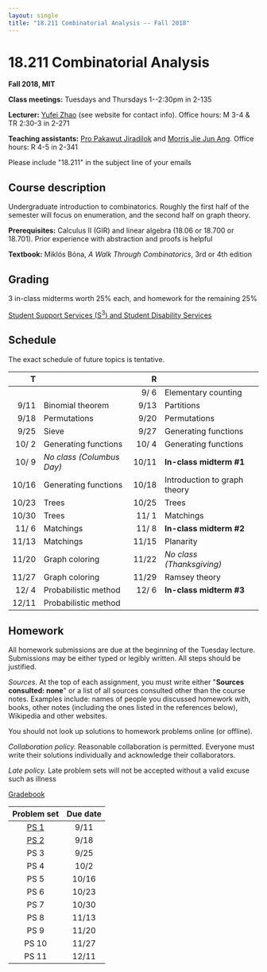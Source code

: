 ```yaml
---
layout: single
title: "18.211 Combinatorial Analysis -- Fall 2018"
---
```


18.211 Combinatorial Analysis
===============================================

**Fall 2018, MIT**

**Class meetings:** Tuesdays and Thursdays 1--2:30pm in 2-135

**Lecturer:** [Yufei Zhao](http://yufeizhao.com) (see website for contact info). Office hours: M 3-4 & TR 2:30-3 in 2-271

**Teaching assistants:** [Pro Pakawut Jiradilok](https://math.mit.edu/directory/profile.php?pid=2031) and [Morris Jie Jun Ang](https://math.mit.edu/directory/profile.php?pid=2025). Office hours: R 4-5 in 2-341

Please include "18.211" in the subject line of your emails

## Course description

Undergraduate introduction to combinatorics. Roughly the first half of the semester will focus on enumeration, and the second half on graph theory.

**Prerequisites:** Calculus II (GIR) and linear algebra (18.06 or 18.700 or 18.701). Prior experience with abstraction and proofs is helpful

**Textbook:** Miklós Bóna, _A Walk Through Combinatorics_, 3rd or 4th edition

## Grading

3 in-class midterms worth 25% each, and homework for the remaining 25%

[Student Support Services (S<sup>3</sup>) and Student Disability Services](s3)

## Schedule

The exact schedule of future topics is tentative.

| T      |                          | R    |                           |
| --:|--|--:|--|
| | | 9/ 6  | Elementary counting
| 9/11   | Binomial theorem         | 9/13 | Partitions
|   9/18 | Permutations               | 9/20 | Permutations
|   9/25 | Sieve             | 9/27 | Generating functions
|  10/ 2 | Generating functions     | 10/ 4 | Generating functions
|  10/ 9 | _No class (Columbus Day)_ | 10/11 | **In-class midterm #1**
|  10/16 | Generating functions     | 10/18 | Introduction to graph theory
|  10/23 | Trees | 10/25 | Trees
|  10/30 | Trees                    | 11/ 1 | Matchings
|  11/ 6 | Matchings                | 11/ 8 | **In-class midterm #2**
|  11/13 | Matchings                | 11/15 | Planarity
|  11/20 | Graph coloring           | 11/22 | _No class (Thanksgiving)_
|  11/27 | Graph coloring           | 11/29 | Ramsey theory
|  12/ 4 | Probabilistic method     | 12/ 6 | **In-class midterm #3**
|  12/11 | Probabilistic method

## Homework


All homework submissions are due at the beginning of the Tuesday lecture. Submissions may be either typed or legibly written. All steps should be justified.

_Sources._ At the top of each assignment, you must write either "**Sources consulted: none**" or a list of all sources consulted other than the course notes. Examples include: names of people you discussed homework with, books, other notes (including the ones listed in the references below), Wikipedia and other websites.

You should not look up solutions to homework problems online (or offline).

_Collaboration policy._ Reasonable collaboration is permitted. Everyone must write their solutions individually and acknowledge their collaborators.

_Late policy._ Late problem sets will not be accepted without a valid excuse such as illness


[Gradebook](http://stellar.mit.edu/S/course/18/fa18/18.211/)

| Problem set | Due date |
|:---------------:|:-----------:|
| [PS 1](ps1.pdf) | 9/11 |
| [PS 2](ps2.pdf) | 9/18 |
| PS 3 | 9/25 |
| PS 4 | 10/2 |
| PS 5 | 10/16 |
| PS 6 | 10/23 |
| PS 7 | 10/30 |
| PS 8 | 11/13 |
| PS 9 | 11/20 |
| PS 10 | 11/27 |
| PS 11 | 12/11 |
